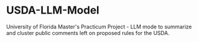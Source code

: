 # USDA-LLM-Model
University of Florida Master's Practicum Project - LLM mode to summarize and cluster public comments left on proposed rules for the USDA.
